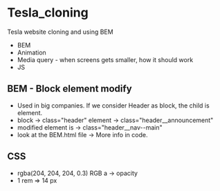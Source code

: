 # Tesla_cloning
Tesla website cloning and using BEM

- BEM
- Animation 
- Media query - when screens gets smaller, how it should work
- JS


## BEM - Block element modify

- Used in big companies. If we consider Header as block, the child is element. 
- block -> class="header" element -> class="header__announcement"
- modified element is -> class="header__nav--main"
- look at the BEM.html file -> More info in code.

## CSS

- rgba(204, 204, 204, 0.3) RGB a -> opacity
- 1 rem => 14 px